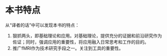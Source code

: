 # 本书特点

从“译者的话”中可以发现本书的特点：

1. 狠抓两头，即基础理论和应用。对基础理论，提供充分的证据和前沿研究作为佐证；同时，强调应用的重要性，将应用融入日常思考和工作的目的。
2. 推广fMRI作为技术研究手段之一。关注到工具的重要性。
